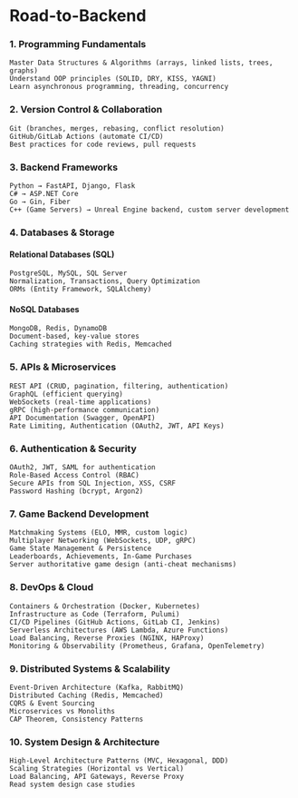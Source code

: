 # Road-to-Backend

### 1. Programming Fundamentals

    Master Data Structures & Algorithms (arrays, linked lists, trees, graphs)
    Understand OOP principles (SOLID, DRY, KISS, YAGNI)
    Learn asynchronous programming, threading, concurrency

### 2. Version Control & Collaboration

    Git (branches, merges, rebasing, conflict resolution)
    GitHub/GitLab Actions (automate CI/CD)
    Best practices for code reviews, pull requests

### 3. Backend Frameworks

    Python → FastAPI, Django, Flask
    C# → ASP.NET Core
    Go → Gin, Fiber
    C++ (Game Servers) → Unreal Engine backend, custom server development

### 4. Databases & Storage 
#### Relational Databases (SQL)

    PostgreSQL, MySQL, SQL Server
    Normalization, Transactions, Query Optimization
    ORMs (Entity Framework, SQLAlchemy)

#### NoSQL Databases

    MongoDB, Redis, DynamoDB
    Document-based, key-value stores
    Caching strategies with Redis, Memcached

### 5. APIs & Microservices

    REST API (CRUD, pagination, filtering, authentication)
    GraphQL (efficient querying)
    WebSockets (real-time applications)
    gRPC (high-performance communication)
    API Documentation (Swagger, OpenAPI)
    Rate Limiting, Authentication (OAuth2, JWT, API Keys)

### 6. Authentication & Security

    OAuth2, JWT, SAML for authentication
    Role-Based Access Control (RBAC)
    Secure APIs from SQL Injection, XSS, CSRF
    Password Hashing (bcrypt, Argon2)

### 7. Game Backend Development

    Matchmaking Systems (ELO, MMR, custom logic)
    Multiplayer Networking (WebSockets, UDP, gRPC)
    Game State Management & Persistence
    Leaderboards, Achievements, In-Game Purchases
    Server authoritative game design (anti-cheat mechanisms)

### 8. DevOps & Cloud

    Containers & Orchestration (Docker, Kubernetes)
    Infrastructure as Code (Terraform, Pulumi)
    CI/CD Pipelines (GitHub Actions, GitLab CI, Jenkins)
    Serverless Architectures (AWS Lambda, Azure Functions)
    Load Balancing, Reverse Proxies (NGINX, HAProxy)
    Monitoring & Observability (Prometheus, Grafana, OpenTelemetry)

### 9. Distributed Systems & Scalability

    Event-Driven Architecture (Kafka, RabbitMQ)
    Distributed Caching (Redis, Memcached)
    CQRS & Event Sourcing
    Microservices vs Monoliths
    CAP Theorem, Consistency Patterns

### 10. System Design & Architecture

    High-Level Architecture Patterns (MVC, Hexagonal, DDD)
    Scaling Strategies (Horizontal vs Vertical)
    Load Balancing, API Gateways, Reverse Proxy
    Read system design case studies
